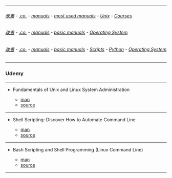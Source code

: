 
---

###### [改善](https://github.com/ttltrk/0C/blob/master/README.MD) - [.co.](https://github.com/ttltrk/PRG/blob/master/CODING.MD) - [manuals](https://github.com/ttltrk/PRG/blob/master/MAN.MD) - [most used manuals](https://github.com/ttltrk/PRG/blob/master/MUM.MD) - [Unix](https://github.com/ttltrk/ELSE/blob/master/SHELL/OUM/OUM.MD) - [Courses](https://github.com/ttltrk/ELSE/blob/master/SHELL/OUM/COURSES/COURSES.MD)

###### [改善](https://github.com/ttltrk/0C/blob/master/README.MD) - [.co.](https://github.com/ttltrk/PRG/blob/master/CODING.MD) - [manuals](https://github.com/ttltrk/PRG/blob/master/MAN.MD) - [basic manuals](https://github.com/ttltrk/PRG/blob/master/MANUALS.MD) - [Operating System](https://github.com/ttltrk/ELSE/blob/master/BMOS/BMOS.MD)


###### [改善](https://github.com/ttltrk/0C/blob/master/README.MD) - [.co.](https://github.com/ttltrk/PRG/blob/master/CODING.MD) - [manuals](https://github.com/ttltrk/PRG/blob/master/MAN.MD) - [basic manuals](https://github.com/ttltrk/PRG/blob/master/MANUALS.MD) - [Scripts](https://github.com/ttltrk/PRG/blob/master/PY/DOC/SC/SC.MD) - [Python](https://github.com/ttltrk/PRG/blob/master/PY/DOC/OPYM/OPYM.MD) - [Operating System](https://github.com/ttltrk/PRG/blob/master/PY/DOC/OPYM/12/OS.MD)

---

### Udemy

---

* Fundamentals of Unix and Linux System Administration

  + [man](https://github.com/ttltrk/ELSE/blob/master/SHELL/FUN_UX_LX_UDE.MD)
  + [source](https://www.udemy.com/fundamentals-of-unix-and-linux-system-administration/learn/v4/overview)

---

* Shell Scripting: Discover How to Automate Command Line

  + [man](https://github.com/ttltrk/ELSE/blob/master/SHELL/UDEMY_SH_SCR.MD)
  + [source](https://www.udemy.com/shell-scripting-linux/learn/v4/content)
  
---

* Bash Scripting and Shell Programming (Linux Command Line)

  + [man](https://github.com/ttltrk/ELSE/blob/master/SHELL/BASH_SC_UDM.MD)
  + [source](https://www.udemy.com/bash-scripting/learn/v4/overview)

---
